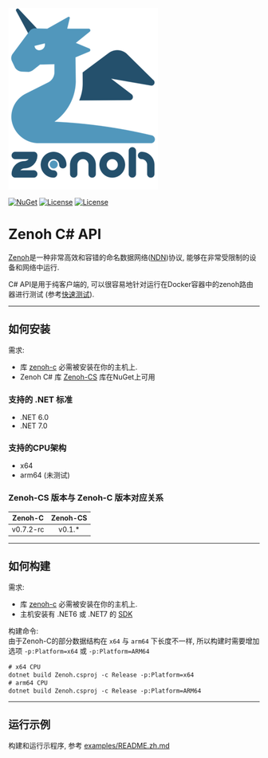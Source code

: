 ![zenoh banner](./zenoh-dragon.png)

[![NuGet](https://img.shields.io/nuget/v/Zenoh.svg)](https://www.nuget.org/packages/Zenoh-CS/)
[![License](https://img.shields.io/badge/License-EPL%202.0-blue)](https://choosealicense.com/licenses/epl-2.0/)
[![License](https://img.shields.io/badge/License-Apache%202.0-blue.svg)](https://opensource.org/licenses/Apache-2.0)

# Zenoh C# API

[Zenoh](http://zenoh.io)是一种非常高效和容错的命名数据网络([NDN](http://named-data.net))协议, 能够在非常受限制的设备和网络中运行.

C# API是用于纯客户端的, 可以很容易地针对运行在Docker容器中的zenoh路由器进行测试 (参考[快速测试](https://zenoh.io/docs/getting-started/quick-test/)).

-------------------------------
## 如何安装

需求:
- 库 [zenoh-c](https://github.com/eclipse-zenoh/zenoh-c) 必需被安装在你的主机上.
- Zenoh C# 库 [Zenoh-CS](https://www.nuget.org/packages/Zenoh-CS/) 库在NuGet上可用

### 支持的 .NET 标准 
- .NET 6.0
- .NET 7.0

### 支持的CPU架构
- x64
- arm64 (未测试)

### Zenoh-CS 版本与 Zenoh-C 版本对应关系
|  Zenoh-C  | Zenoh-CS |
|:---------:|:--------:|
| v0.7.2-rc |  v0.1.*  |


-------------------------------
## 如何构建 

需求:
- 库 [zenoh-c](https://github.com/eclipse-zenoh/zenoh-c) 必需被安装在你的主机上.
- 主机安装有 .NET6 或 .NET7 的 [SDK](https://dotnet.microsoft.com/zh-cn/download/dotnet)

构建命令:   
由于Zenoh-C的部分数据结构在 `x64` 与 `arm64` 下长度不一样, 所以构建时需要增加选项 `-p:Platform=x64` 或 `-p:Platform=ARM64`
```shell
# x64 CPU
dotnet build Zenoh.csproj -c Release -p:Platform=x64
# arm64 CPU
dotnet build Zenoh.csproj -c Release -p:Platform=ARM64
```


-------------------------------
## 运行示例

构建和运行示程序, 参考  [examples/README.zh.md](https://github.com/sanri/zenoh-csharp/blob/master/examples/README.zh.md)

